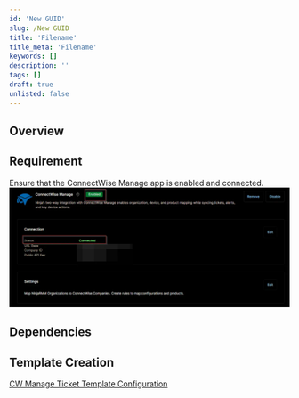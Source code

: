```yaml
---
id: 'New GUID'
slug: /New GUID
title: 'Filename'
title_meta: 'Filename'
keywords: []
description: ''
tags: []
draft: true
unlisted: false
---
```


## Overview

## Requirement

Ensure that the ConnectWise Manage app is enabled and connected.  
![Requirement](../../../static/img/docs/86a9b907-a95e-48a8-a304-2bb243c3b6a1/requirement.webp)

## Dependencies

## Template Creation

[CW Manage Ticket Template Configuration](https://github.com/ProVal-Tech/ninjarmm/blob/main/cw-manage-ticket-templates/_template.toml)
